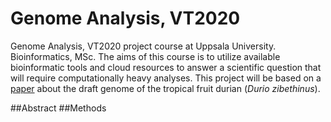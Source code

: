 # Genome Analysis, VT2020
Genome Analysis, VT2020 project course at Uppsala University. Bioinformatics, MSc. The aims of this course is to utilize available bioinformatic tools and cloud resources to answer a scientific question that will require computationally heavy analyses. This project will be based on a [paper](https://www.nature.com/articles/ng.3972) about the draft genome of the tropical fruit durian (*Durio zibethinus*).

##Abstract
##Methods
